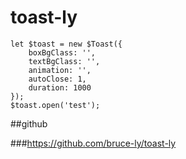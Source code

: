 # toast-ly

````
let $toast = new $Toast({
    boxBgClass: '',
    textBgClass: '',
    animation: '',
    autoClose: 1,
    duration: 1000
});
$toast.open('test');
````

##github

###https://github.com/bruce-ly/toast-ly